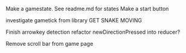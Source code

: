 
Make a gamestate. See readme.md for states
	Make a start button

investigate gametick from library
	GET SNAKE MOVING
	

Finish arrowkey detection
	refactor newDirectionPressed into reducer?
	
Remove scroll bar from game page


